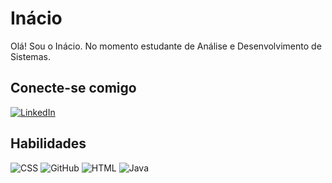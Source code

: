 # Inácio

Olá! Sou o Inácio.
No momento estudante de Análise e Desenvolvimento de Sistemas.

## Conecte-se comigo
[![LinkedIn](https://img.shields.io/badge/LinkedIn-000?style=for-the-badge&logo=linkedin&logoColor=0077B5)](https://www.linkedin.com/in/jose-inacio-m)

## Habilidades
![CSS](https://img.shields.io/badge/CSS-000?style=for-the-badge&logo=css3&logoColor=E94D5F)
![GitHub](https://img.shields.io/badge/GitHub-100000?style=for-the-badge&logo=github&logoColor=white)
![HTML](https://img.shields.io/badge/HTML-000?style=for-the-badge&logo=html5&logoColor=30A3DC)
![Java](https://img.shields.io/badge/Java-000?style=for-the-badge&logo=java&logoColor=30A3DC)

